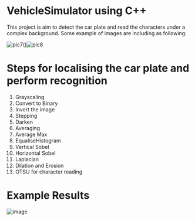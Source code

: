 # VehicleSimulator using C++

This project is aim to detect the car plate and read the characters under a complex background. 
Some example of images are including as following:

![pic7](https://user-images.githubusercontent.com/85697619/203473974-7dce6a0e-0b70-4de8-803e-44e16a16e520.jpg)()![pic8](https://user-images.githubusercontent.com/85697619/203473976-62ee2df0-00ca-4fcc-a51c-19ad57345689.jpg)

# Steps for localising the car plate and perform recognition
1. Grayscaling
2. Convert to Binary
3. Invert the image
4. Stepping 
5. Darken
6. Averaging
7. Average Max
8. EqualiseHistogram
9. Vertical Sobel
10. Horizontal Sobel
11. Laplacian 
12. Dilation and Erosion
13. OTSU for character reading

# Example Results
![image](https://user-images.githubusercontent.com/85697619/203477862-fdde4fa2-8b93-4893-b72c-a8cd402de263.png)
